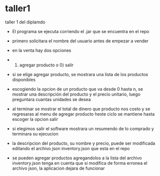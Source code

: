 # taller1
taller 1 del diplamdo

 - El programa se ejecuta corriendo el .jar que se encuentra en el repo
 - primero solicitara el nombre del usuario antes de empezar a vender
 - en la venta hay dos opciones
 - 1) agregar producto o 0) salir
 - si se elige agregar producto, se mostrara una lista de los productos disponibles
 - escogiendo la opcion de un producto que va desde 0 hasta n, se mostrar una descripción del producto y  el precio unitario, luego preguntara cuantas unidades se desea
 - al terminar se mostrar el total de dinero que producto nos costo y se regresaras al menu de agregar producto heste ciclo se mantiene hasta escoger la opcion salir

 - si elegimos salir el software mostrara un resumendo de lo comprado y terminara su ejecucion
 - la descripcion del producto, su nombre y precio, puede ser modificada editando el archivo json inventory.json que esta en el repo
 - se pueden agregar productos agregandolos a la lista del archivo inventory.json tenga en cuenta que si modifica de forma erronea el archivo json, la  aplicacion dejara de funcionar

